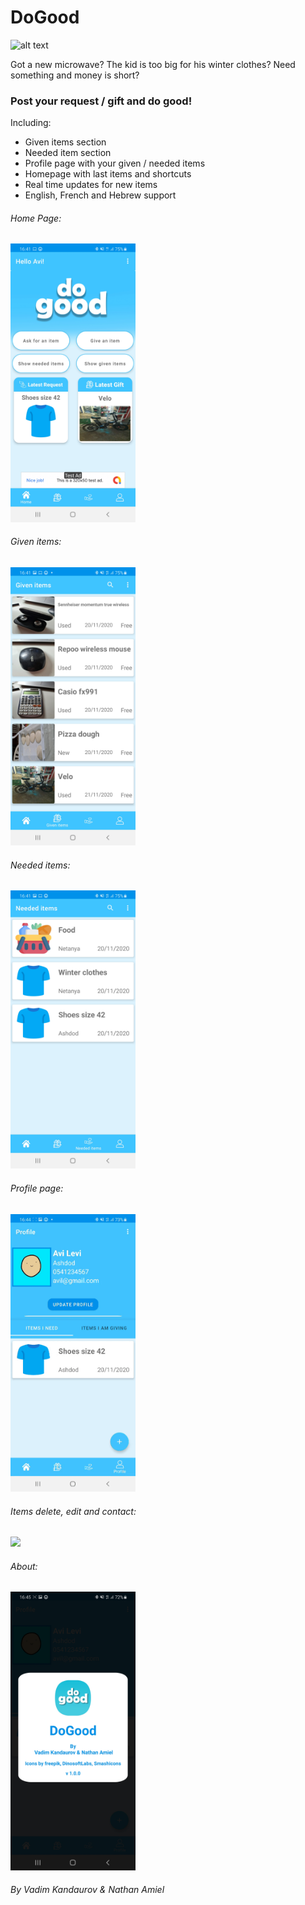 # DoGood
![alt text](https://github.com/Vadix3/DoGood/blob/master/app/src/main/res/mipmap-xxhdpi/ic_launcher_foreground.png?raw=true)

Got a new microwave? 
The kid is too big for his winter clothes?
Need something and money is short?

### Post your request / gift and do good!

Including:
- Given items section
- Needed item section
- Profile page with your given / needed items
- Homepage with last items and shortcuts
- Real time updates for new items
- English, French and Hebrew support



###### Home Page:

<img src="https://github.com/Vadix3/DoGood/blob/master/readmeSrc/homepage.jpg" width="200" />

###### Given items:

<img src="https://github.com/Vadix3/DoGood/blob/master/readmeSrc/given_items.jpg" width="200" />

###### Needed items:

<img src="https://github.com/Vadix3/DoGood/blob/master/readmeSrc/needed_items.jpg" width="200" />

###### Profile page:

<img src="https://github.com/Vadix3/DoGood/blob/master/readmeSrc/profile_page_gif.gif" width="200" />

###### Items delete, edit and contact:

<img src="https://github.com/Vadix3/DoGood/blob/master/readmeSrc/item_details_gif.gif" width="200" />

###### About:

<img src="https://github.com/Vadix3/DoGood/blob/master/readmeSrc/about_dialog.jpg" width="200" />

###### By Vadim Kandaurov & Nathan Amiel

